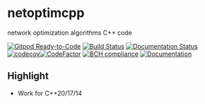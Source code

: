 # netoptimcpp
network optimization algorithms C++ code

[![Gitpod Ready-to-Code](https://img.shields.io/badge/Gitpod-Ready--to--Code-blue?logo=gitpod)](https://gitpod.io/#https://github.com/luk036/netoptimcpp)
[![Build Status](https://travis-ci.org/luk036/netoptimcpp.svg?branch=master)](https://travis-ci.org/luk036/netoptimcpp)
[![Documentation Status](https://readthedocs.org/projects/netoptimcpp/badge/?version=latest)](https://netoptimcpp.readthedocs.io/en/latest/?badge=latest)
[![codecov](https://codecov.io/gh/luk036/netoptimcpp/branch/master/graph/badge.svg)](https://codecov.io/gh/luk036/netoptimcpp)[![CodeFactor](https://www.codefactor.io/repository/github/luk036/netoptimcpp/badge)](https://www.codefactor.io/repository/github/luk036/netoptimcpp)
[![BCH compliance](https://bettercodehub.com/edge/badge/luk036/netoptimcpp?branch=master)](https://bettercodehub.com/)
[![Documentation](https://img.shields.io/badge/Documentation-latest-blue.svg)](https://luk036.github.io/doc/netoptimcpp/index.html)

Highlight
---------

- Work for C++20/17/14